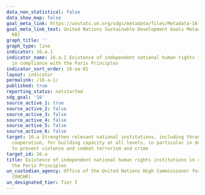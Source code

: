 ```yaml
---
data_non_statistical: false
data_show_map: false
goal_meta_link: https://unstats.un.org/sdgs/metadata/files/Metadata-16-0A-01.pdf
goal_meta_link_text: United Nations Sustainable Development Goals Metadata (PDF 224
  KB)
graph_title: ''
graph_type: line
indicator: 16.a.1
indicator_name: 16.a.1 Existence of independent national human rights institutions
  in compliance with the Paris Principles
indicator_sort_order: 16-aa-01
layout: indicator
permalink: /16-a-1/
published: true
reporting_status: notstarted
sdg_goal: '16'
source_active_1: true
source_active_2: false
source_active_3: false
source_active_4: false
source_active_5: false
source_active_6: false
target: 16.a Strengthen relevant national institutions, including through international
  cooperation, for building capacity at all levels, in particular in developing countries,
  to prevent violence and combat terrorism and crime
target_id: 16.a
title: Existence of independent national human rights institutions in compliance with
  the Paris Principles
un_custodian_agency: Office of the United Nations High Commissioner for Human Rights
  (OHCHR)
un_designated_tier: Tier I
---
```

